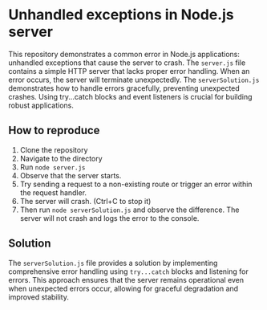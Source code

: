 # Unhandled exceptions in Node.js server

This repository demonstrates a common error in Node.js applications: unhandled exceptions that cause the server to crash. The `server.js` file contains a simple HTTP server that lacks proper error handling.  When an error occurs, the server will terminate unexpectedly. 
The `serverSolution.js` demonstrates how to handle errors gracefully, preventing unexpected crashes.  Using try...catch blocks and event listeners is crucial for building robust applications. 

## How to reproduce

1. Clone the repository
2. Navigate to the directory
3. Run `node server.js`
4. Observe that the server starts.
5. Try sending a request to a non-existing route or trigger an error within the request handler.
6. The server will crash. (Ctrl+C to stop it)
7. Then run `node serverSolution.js` and observe the difference.  The server will not crash and logs the error to the console. 

## Solution

The `serverSolution.js` file provides a solution by implementing comprehensive error handling using `try...catch` blocks and listening for errors. This approach ensures that the server remains operational even when unexpected errors occur, allowing for graceful degradation and improved stability.
